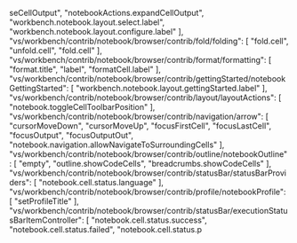 seCellOutput",
			"notebookActions.expandCellOutput",
			"workbench.notebook.layout.select.label",
			"workbench.notebook.layout.configure.label"
		],
		"vs/workbench/contrib/notebook/browser/contrib/fold/folding": [
			"fold.cell",
			"unfold.cell",
			"fold.cell"
		],
		"vs/workbench/contrib/notebook/browser/contrib/format/formatting": [
			"format.title",
			"label",
			"formatCell.label"
		],
		"vs/workbench/contrib/notebook/browser/contrib/gettingStarted/notebookGettingStarted": [
			"workbench.notebook.layout.gettingStarted.label"
		],
		"vs/workbench/contrib/notebook/browser/contrib/layout/layoutActions": [
			"notebook.toggleCellToolbarPosition"
		],
		"vs/workbench/contrib/notebook/browser/contrib/navigation/arrow": [
			"cursorMoveDown",
			"cursorMoveUp",
			"focusFirstCell",
			"focusLastCell",
			"focusOutput",
			"focusOutputOut",
			"notebook.navigation.allowNavigateToSurroundingCells"
		],
		"vs/workbench/contrib/notebook/browser/contrib/outline/notebookOutline": [
			"empty",
			"outline.showCodeCells",
			"breadcrumbs.showCodeCells"
		],
		"vs/workbench/contrib/notebook/browser/contrib/statusBar/statusBarProviders": [
			"notebook.cell.status.language"
		],
		"vs/workbench/contrib/notebook/browser/contrib/profile/notebookProfile": [
			"setProfileTitle"
		],
		"vs/workbench/contrib/notebook/browser/contrib/statusBar/executionStatusBarItemController": [
			"notebook.cell.status.success",
			"notebook.cell.status.failed",
			"notebook.cell.status.p